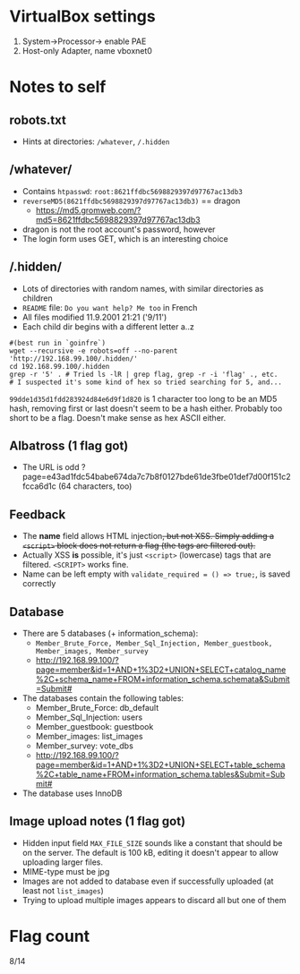 # VirtualBox settings
1. System->Processor-> enable PAE
2. Host-only Adapter, name vboxnet0

# Notes to self
## robots.txt
* Hints at directories: `/whatever`, `/.hidden`

## /whatever/
* Contains `htpasswd`: `root:8621ffdbc5698829397d97767ac13db3`
* `reverseMD5(8621ffdbc5698829397d97767ac13db3)` == dragon
  * https://md5.gromweb.com/?md5=8621ffdbc5698829397d97767ac13db3
* dragon is not the root account's password, however
* The login form uses GET, which is an interesting choice

## /.hidden/
* Lots of directories with random names, with similar directories as children
* `README` file: `Do you want help? Me too` in French
* All files modified 11.9.2001 21:21 ('9/11')
* Each child dir begins with a different letter a..z
```shell
#(best run in `goinfre`)
wget --recursive -e robots=off --no-parent 'http://192.168.99.100/.hidden/'
cd 192.168.99.100/.hidden
grep -r '5' . # Tried ls -lR | grep flag, grep -r -i 'flag' ., etc.
# I suspected it's some kind of hex so tried searching for 5, and...
```

`99dde1d35d1fdd283924d84e6d9f1d820` is 1 character too long to be an MD5 hash, removing first or last doesn't seem to be a hash either. Probably too short to be a flag. Doesn't make sense as hex ASCII either.

## Albatross (1 flag got)
* The URL is odd ?page=e43ad1fdc54babe674da7c7b8f0127bde61de3fbe01def7d00f151c2fcca6d1c (64 characters, too)

## Feedback
* The **name** field allows HTML injection~~, but not XSS. Simply adding a `<script>` block does not return a flag (the tags are filtered out).~~
* Actually XSS **is** possible, it's just `<script>` (lowercase) tags that are filtered. `<SCRIPT>` works fine.
* Name can be left empty with `validate_required = () => true;`, is saved correctly

## Database
* There are 5 databases (+ information_schema):
  * `Member_Brute_Force, Member_Sql_Injection, Member_guestbook, Member_images, Member_survey`
  * http://192.168.99.100/?page=member&id=1+AND+1%3D2+UNION+SELECT+catalog_name%2C+schema_name+FROM+information_schema.schemata&Submit=Submit#
* The databases contain the following tables:
  * Member_Brute_Force: db_default
  * Member_Sql_Injection: users
  * Member_guestbook: guestbook
  * Member_images: list_images
  * Member_survey: vote_dbs
  * http://192.168.99.100/?page=member&id=1+AND+1%3D2+UNION+SELECT+table_schema%2C+table_name+FROM+information_schema.tables&Submit=Submit#
* The database uses InnoDB

## Image upload notes (1 flag got)
* Hidden input field `MAX_FILE_SIZE` sounds like a constant that should be on the server. The default is 100 kB, editing it doesn't appear to allow uploading larger files.
* MIME-type must be jpg
* Images are not added to database even if successfully uploaded (at least not `list_images`)
* Trying to upload multiple images appears to discard all but one of them

# Flag count
8/14
